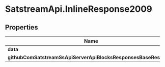 # SatstreamApi.InlineResponse2009

## Properties
Name | Type | Description | Notes
------------ | ------------- | ------------- | -------------
**data** | [**GithubComSatstreamSsUtilsRpcBtcTx**](GithubComSatstreamSsUtilsRpcBtcTx.md) |  | [optional] 
**githubComSatstreamSsApiServerApiBlocksResponsesBaseResponse** | [**GithubComSatstreamSsApiServerApiBlocksResponsesBaseResponse**](GithubComSatstreamSsApiServerApiBlocksResponsesBaseResponse.md) |  | [optional] 


